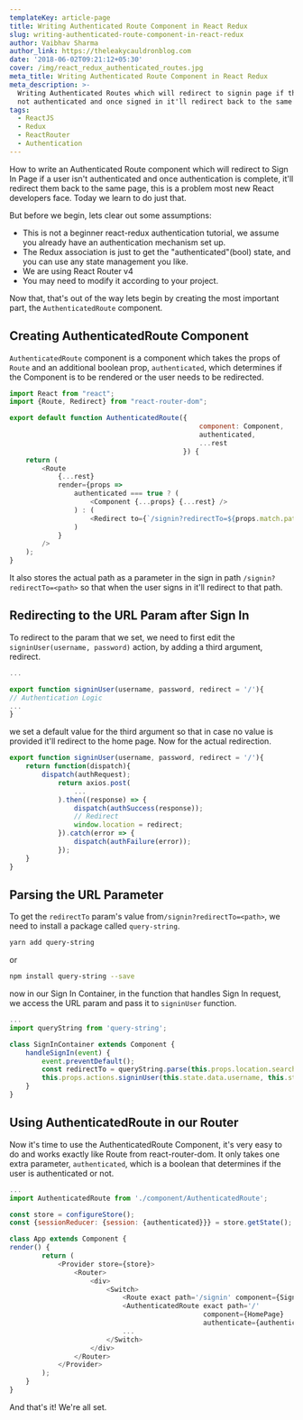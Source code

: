 ```yaml
---
templateKey: article-page
title: Writing Authenticated Route Component in React Redux
slug: writing-authenticated-route-component-in-react-redux
author: Vaibhav Sharma
author_link: https://theleakycauldronblog.com
date: '2018-06-02T09:21:12+05:30'
cover: /img/react_redux_authenticated_routes.jpg
meta_title: Writing Authenticated Route Component in React Redux
meta_description: >-
  Writing Authenticated Routes which will redirect to signin page if the user is
  not authenticated and once signed in it'll redirect back to the same page.
tags:
  - ReactJS
  - Redux
  - ReactRouter
  - Authentication
---
```

How to write an Authenticated Route component which will redirect to Sign In Page if a user isn't authenticated and once authentication is complete, it'll redirect them back to the same page, this is a problem most new React developers face. Today we learn to do just that.

But before we begin, lets clear out some assumptions:

* This is not a beginner react-redux authentication tutorial, we assume you already have an authentication mechanism set up.
* The Redux association is just to get the "authenticated"(bool) state, and you can use any state management you like.
* We are using React Router v4
* You may need to modify it according to your project.

Now that, that's out of the way lets begin by creating the most important part, the `AuthenticatedRoute` component.

## Creating AuthenticatedRoute Component

`AuthenticatedRoute` component is a component which takes the props of `Route` and an additional boolean prop, `authenticated`, which determines if the Component is to be rendered or the user needs to be redirected.

```javascript
import React from "react";
import {Route, Redirect} from "react-router-dom";

export default function AuthenticatedRoute({
                                               component: Component,
                                               authenticated,
                                               ...rest
                                           }) {
    return (
        <Route
            {...rest}
            render={props =>
                authenticated === true ? (
                    <Component {...props} {...rest} />
                ) : (
                    <Redirect to={`/signin?redirectTo=${props.match.path}`}/>
                )
            }
        />
    );
}
```

It also stores the actual path as a parameter in the sign in path `/signin?redirectTo=<path>` so that when the user signs in it'll redirect to that path.

## Redirecting to the URL Param after Sign In

To redirect to the param that we set, we need to first edit the `signinUser(username, password)` action, by adding a third argument, redirect.

```javascript
...

export function signinUser(username, password, redirect = '/'){
// Authentication Logic
...
}
```

we set a default value for the third argument so that in case no value is provided it'll redirect to the home page. Now for the actual redirection.

```javascript
export function signinUser(username, password, redirect = '/'){
    return function(dispatch){
        dispatch(authRequest);
            return axios.post(
                ...
            ).then((response) => {
                dispatch(authSuccess(response));
                // Redirect
                window.location = redirect;
            }).catch(error => {
                dispatch(authFailure(error));
            });
    }
}
```

## Parsing the URL Parameter

To get the `redirectTo` param's value from`/signin?redirectTo=<path>`, we need to install a package called `query-string`.

```bash
yarn add query-string
```

or

```bash
npm install query-string --save
```

now in our Sign In Container, in the function that handles Sign In request, we access the URL param and pass it to `signinUser` function.

```javascript
...
import queryString from 'query-string';

class SignInContainer extends Component {
    handleSignIn(event) {
        event.preventDefault();
        const redirectTo = queryString.parse(this.props.location.search).redirectTo;
        this.props.actions.signinUser(this.state.data.username, this.state.data.password, redirectTo);
    }
}
```

## Using AuthenticatedRoute in our Router

Now it's time to use the AuthenticatedRoute Component, it's very easy to do and works exactly like Route from react-router-dom. It only takes one extra parameter, `authenticated`, which is a boolean that determines if the user is authenticated or not.

```javascript
...
import AuthenticatedRoute from './component/AuthenticatedRoute';

const store = configureStore();
const {sessionReducer: {session: {authenticated}}} = store.getState();

class App extends Component {
render() {
        return (
            <Provider store={store}>
                <Router>
                    <div>
                        <Switch>
                            <Route exact path='/signin' component={SignInPage}/>
                            <AuthenticatedRoute exact path='/' 
                                                component={HomePage}
                                                authenticate={authenticated}/>
                            ...
                        </Switch>
                    </div>
                </Router>
            </Provider>
        );
    }
}
```

And that's it! We're all set.
